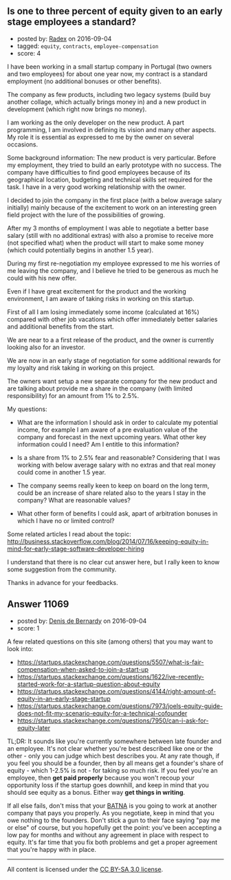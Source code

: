 ## Is one to three percent of equity given to an early stage employees a standard?

- posted by: [Radex](https://stackexchange.com/users/8577286/radex) on 2016-09-04
- tagged: `equity`, `contracts`, `employee-compensation`
- score: 4

I have been working in a small startup company in Portugal (two owners and two employees) for about one year now, my contract is a standard employment (no additional bonuses or other benefits).

The company as few products, including two legacy systems (build buy another collage, which actually brings money in) and a new product in development (which right now brings no money).

I am working as the only developer on the new product. A part programming, I am involved in defining its vision and many other aspects. My role it is essential as expressed to me by the owner on several occasions.

Some background information: The new product is very particular. Before my employment, they tried to build an early prototype with no success. The company have difficulties to find good employees because of its geographical location, budgeting and technical skills set required for the task. I have in a very good working relationship with the owner.

I decided to join the company in the first place (with a below average salary initially) mainly because of the excitement to work on an interesting green field project with the lure of the possibilities of growing.

After my 3 months of employment I was able to negotiate a better base salary (still with no additional extras) with also a promise to receive more (not specified what) when the product will start to make some money (which could potentially begins in another 1.5 year).

During my first re-negotiation my employee expressed to me his worries of me leaving the company, and I believe he tried to be generous as much he could with his new offer.

Even if I have great excitement for the product and the working environment, I am aware of taking risks in working on this startup.

First of all I am losing immediately some income (calculated at 16%) compared with other job vacations which offer immediately better salaries and additional benefits from the start.

We are near to a a first release of the product, and the owner is currently looking also for an investor.

We are now in an early stage of negotiation for some additional rewards for my loyalty and risk taking in working on this project.

The owners want setup a new separate company for the new product and are talking about provide me a share in the company (with limited responsibility) for an amount from 1% to 2.5%.

My questions:
- What are the information I should ask in order to calculate my potential income, for example I am aware of a pre evaluation value of the company and forecast in the next upcoming years. What other key information could I need? Am I entitle to this information?

- Is a share from 1% to 2.5% fear and reasonable? Considering that I was working with below average salary with no extras and that real money could come in another 1.5 year.

- The company seems really keen to keep on board on the long term, could be an increase of share related also to the years I stay in the company? What are reasonable values?

- What other form of benefits I could ask, apart of arbitration bonuses in which I have no or limited control?



Some related articles I read about the topic:
http://business.stackoverflow.com/blog/2014/07/16/keeping-equity-in-mind-for-early-stage-software-developer-hiring

I understand that there is no clear cut answer here, but I rally keen to know some suggestion from the community.

Thanks in advance for your feedbacks.



## Answer 11069

- posted by: [Denis de Bernardy](https://stackexchange.com/users/182468/denis-de-bernardy) on 2016-09-04
- score: 1

A few related questions on this site (among others) that you may want to look into:

- https://startups.stackexchange.com/questions/5507/what-is-fair-compensation-when-asked-to-join-a-start-up
- https://startups.stackexchange.com/questions/1622/ive-recently-started-work-for-a-startup-question-about-equity
- https://startups.stackexchange.com/questions/4144/right-amount-of-equity-in-an-early-stage-startup
- https://startups.stackexchange.com/questions/7973/joels-equity-guide-does-not-fit-my-scenario-equity-for-a-technical-cofounder
- https://startups.stackexchange.com/questions/7950/can-i-ask-for-equity-later

TL;DR: It sounds like you're currently somewhere between late founder and an employee. It's not clear whether you're best described like one or the other - only you can judge which best describes you. At any rate though, if you feel you should be a founder, then by all means get a founder's share of equity - which 1-2.5% is not - for taking so much risk. If you feel you're an employee, then **get paid properly** because you won't recoup your opportunity loss if the startup goes downhill, and keep in mind that you should see equity as a bonus. Either way **get things in writing**.

If all else fails, don't miss that your [BATNA](https://en.wikipedia.org/wiki/Best_alternative_to_a_negotiated_agreement) is you going to work at another company that pays you properly. As you negotiate, keep in mind that you owe nothing  to the founders. Don't stick a gun to their face saying "pay me or else" of course, but you hopefully get the point: you've been accepting a low pay for months and without any agreement in place with respect to equity. It's far time that you fix both problems and get a proper agreement that you're happy with in place.



---

All content is licensed under the [CC BY-SA 3.0 license](https://creativecommons.org/licenses/by-sa/3.0/).
